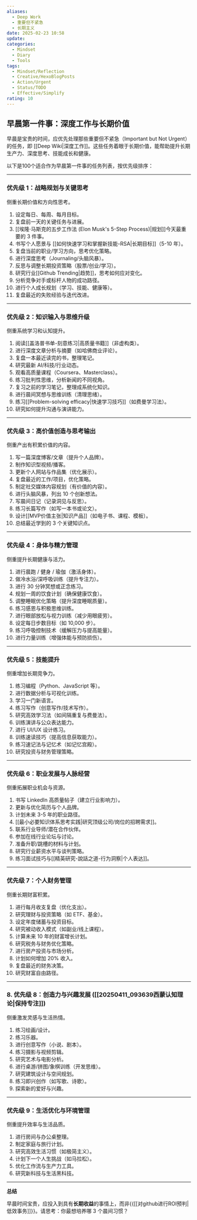 ```yaml
---
aliases:
  - Deep Work
  - 重要但不紧急
  - 长期主义
date: 2025-02-23 10:58
update: 
categories:
  - Mindset
  - Diary
  - Tools
tags:
  - Mindset/Reflection
  - Creative/HexoBlogPosts
  - Action/Urgent
  - Status/TODO
  - Effective/Simplify
rating: 10
---
```

## 早晨第一件事：深度工作与长期价值

早晨是宝贵的时间，应优先处理那些重要但不紧急（Important but Not Urgent）的任务，即 [[Deep Wiki|深度工作]]。这些任务着眼于长期价值，能帮助提升长期生产力、深度思考、技能成长和健康。

以下是100个适合作为早晨第一件事的任务列表，按优先级排序：

---

### 优先级 1：战略规划与关键思考

侧重长期价值和方向性思考。

1.  设定每日、每周、每月目标。
2.  复盘前一天的关键任务与进展。
3.  [[埃隆·马斯克的五步工作法 (Elon Musk's 5-Step Process)|规划]]今天最重要的 3 件事。
4.  书写个人愿景与 [[如何快速学习和掌握新技能-RSA|长期目标]]（5-10 年）。
5.  复盘当前的职业/学习方向，思考优化策略。
6.  进行深度思考（Journaling/头脑风暴）。
7.  反思与调整长期投资策略（股票/创业/学习）。
8.  研究行业[[Github Trending|趋势]]，思考如何应对变化。
9.  分析竞争对手或标杆人物的成功路径。
10. 进行个人成长规划（学习、技能、健康等）。
11. 复盘最近的失败经验与迭代改进。

---

### 优先级 2：知识输入与思维升级

侧重系统学习和认知提升。

1.  阅读[[盖洛普书单-刻意练习|高质量书籍]]（非虚构类）。
2.  进行深度文章分析与摘要（如哈佛商业评论）。
3.  复盘一本最近读完的书，整理笔记。
4.  研究最新 AI/科技/行业动态。
5.  观看高质量课程（Coursera、Masterclass）。
6.  练习批判性思维，分析新闻的不同视角。
7.  复习之前的学习笔记，整理成系统化知识。
8.  进行晨间冥想与思维训练（清理思绪）。
9.  练习[[Problem-solving efficacy|快速学习技巧]]（如费曼学习法）。
10. 研究如何提升沟通与演讲能力。

---

### 优先级 3：高价值创造与思考输出

侧重产出有积累价值的内容。

1.  写一篇深度博客/文章（提升个人品牌）。
2.  制作知识型视频/播客。
3.  更新个人网站与作品集（优化展示）。
4.  复盘最近的工作/项目，优化策略。
5.  制定社交媒体内容规划（有价值的内容）。
6.  进行头脑风暴，列出 10 个创新想法。
7.  写晨间日记（记录洞见与反思）。
8.  练习长篇写作（如写一本书或论文）。
9.  设计[[MVP价值主张|知识产品]]（如电子书、课程、模板）。
10. 总结最近学到的 3 个关键知识点。

---

### 优先级 4：身体与精力管理

侧重提升长期健康与活力。

1.  进行晨跑 / 健身 / 瑜伽（激活身体）。
2.  做冷水浴/深呼吸训练（提升专注力）。
3.  进行 30 分钟冥想或正念练习。
4.  规划一周的饮食计划（确保健康饮食）。
5.  调整睡眠优化策略（提升深度睡眠质量）。
6.  练习感恩与积极思维训练。
7.  进行眼部放松与视力训练（减少用眼疲劳）。
8.  设定每日步数目标（如 10,000 步）。
9.  练习呼吸控制技术（缓解压力与提高能量）。
10. 进行力量训练（增强体能与预防损伤）。

---

### 优先级 5：技能提升

侧重增加长期竞争力。

1.  练习编程（Python、JavaScript 等）。
2.  进行数据分析与可视化训练。
3.  学习一门新语言。
4.  练习写作（创意写作/技术写作）。
5.  研究高效学习法（如间隔重复与费曼法）。
6.  训练演讲与公众表达能力。
7.  进行 UI/UX 设计练习。
8.  训练速读技巧（提高信息获取能力）。
9.  练习速记法与记忆术（如记忆宫殿）。
10. 研究投资与财务管理策略。

---

### 优先级 6：职业发展与人脉经营

侧重拓展职业机会与资源。

1.  书写 LinkedIn 高质量帖子（建立行业影响力）。
2.  更新与优化简历与个人品牌。
3.  计划未来 3-5 年的职业路径。
4.  [[最小必要知识体系思考实践|研究顶级公司/岗位的招聘需求]]。
5.  联系行业导师/潜在合作伙伴。
6.  参加在线行业论坛与讨论。
7.  准备升职/跳槽的材料与计划。
8.  研究行业薪资水平与谈判策略。
9.  练习面试技巧与[[精英研究-說話之道-行为洞察|个人表达]]。

---

### 优先级 7：个人财务管理

侧重长期财富积累。

1.  进行每月收支复盘（优化支出）。
2.  研究理财与投资策略（如 ETF、基金）。
3.  设定年度储蓄与投资目标。
4.  研究被动收入模式（如副业/线上课程）。
5.  计算未来 10 年的财富增长计划。
6.  研究税务与财务优化策略。
7.  进行房产投资与市场分析。
8.  计划如何增加 20% 收入。
9.  复盘最近的财务决策。
10. 研究财富自由路径。

---

### 8. 优先级 8：创造力与兴趣发展 ([[20250411_093639西蒙认知理论|保持专注]])

侧重激发灵感与生活热情。

1.  练习绘画/设计。
2.  练习乐器。
3.  进行创意写作（小说、剧本）。
4.  练习摄影与视频剪辑。
5.  研究艺术与电影分析。
6.  进行桌游/拼图/象棋训练（开发思维）。
7.  研究建筑设计与空间规划。
8.  练习即兴创作（如写歌、诗歌）。
9.  探索新的爱好与兴趣。

---

### 优先级 9：生活优化与环境管理

侧重提升效率与生活品质。

1.  进行房间与办公桌整理。
2.  制定家庭与旅行计划。
3.  研究高效生活习惯（如极简主义）。
4.  计划下一个人生挑战（如马拉松）。
5.  优化工作流与生产力工具。
6.  研究新科技与生活黑科技。

---

**总结**

早晨时间宝贵，应投入到具有**长期收益**的事情上，而非{{[[对github进行ROI预判|低效事务]]}}。请思考：你最想培养哪 3 个晨间习惯？